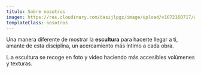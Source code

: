 ```yaml
---
titulo: Sobre nosotros
imagen: https://res.cloudinary.com/dasijlpgz/image/upload/v1672160717/web/nosotros.jpg
templateClass: nosotros
---
```

Una manera diferente de mostrar la **escultura** para hacerte llegar a ti, amante de esta disciplina, un acercamiento más íntimo a cada obra.

L.a escultura se recoge en foto y video haciendo más accesibles volúmenes y texturas.